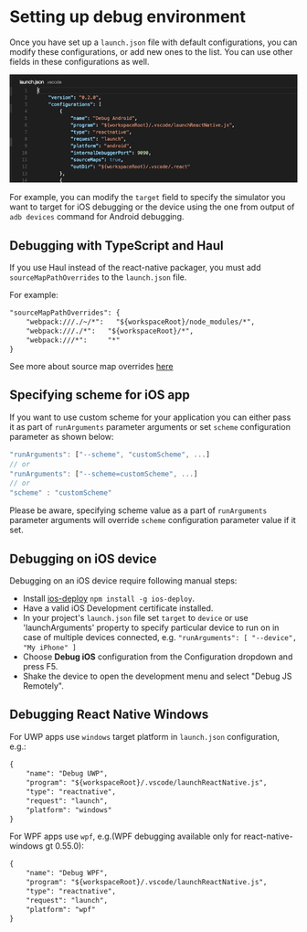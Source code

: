 # Setting up debug environment

Once you have set up a `launch.json` file with default configurations, you can modify these configurations, or add new ones to the list. You can use other fields in these configurations as well.

![React Native launch configuration file](../images/launch-config.png)

For example, you can modify the `target` field to specify the simulator you want to target for iOS debugging or the device using the one from output of `adb devices` command for Android debugging.

## Debugging with TypeScript and Haul

If you use Haul instead of the react-native packager, you must add `sourceMapPathOverrides` to the `launch.json` file.

For example:
```
"sourceMapPathOverrides": {
    "webpack:///./~/*":   "${workspaceRoot}/node_modules/*",
    "webpack:///./*":   "${workspaceRoot}/*",
    "webpack:///*":     "*"
}
```
See more about source map overrides [here](https://github.com/Microsoft/vscode-node-debug2#sourcemappathoverrides)

## Specifying scheme for iOS app

If you want to use custom scheme for your application you can either pass it as part of `runArguments` parameter arguments or set `scheme` configuration parameter as shown below:
```js
"runArguments": ["--scheme", "customScheme", ...]
// or
"runArguments": ["--scheme=customScheme", ...]
// or
"scheme" : "customScheme"
```
Please be aware, specifying scheme value as a part of `runArguments` parameter arguments will override `scheme` configuration parameter value if it set.

## Debugging on iOS device

Debugging on an iOS device require following manual steps:
* Install [ios-deploy](https://www.npmjs.com/package/ios-deploy) `npm install -g ios-deploy`.
* Have a valid iOS Development certificate installed.
* In your project's `launch.json` file set `target` to `device` or use 'launchArguments' property to specify particular device to run on in case of multiple devices connected, e.g. `"runArguments": [ "--device", "My iPhone" ]`
* Choose **Debug iOS** configuration from the Configuration dropdown and press F5.
* Shake the device to open the development menu and select "Debug JS Remotely".

## Debugging React Native Windows

For UWP apps use `windows` target platform in `launch.json` configuration, e.g.:

```
{
    "name": "Debug UWP",
    "program": "${workspaceRoot}/.vscode/launchReactNative.js",
    "type": "reactnative",
    "request": "launch",
    "platform": "windows"
}
```

For WPF apps use `wpf`, e.g.(WPF debugging available only for react-native-windows gt 0.55.0):

```
{
    "name": "Debug WPF",
    "program": "${workspaceRoot}/.vscode/launchReactNative.js",
    "type": "reactnative",
    "request": "launch",
    "platform": "wpf"
}
```
